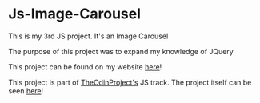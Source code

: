 # Js-Image-Carousel

This is my 3rd JS project. It's an Image Carousel

The purpose of this project was to expand my knowledge of JQuery

This project can be found on my website [here](http://joshuawootonn.com/js-image-carousel/)!

This project is part of [TheOdinProject's](http://www.theodinproject.com) JS track.
The project itself can be seen [here](https://www.theodinproject.com/courses/javascript-and-jquery/lessons/creating-an-image-carousel-slider?ref=lnav)!
